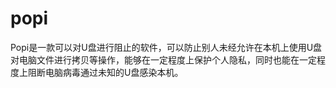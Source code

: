 # popi
Popi是一款可以对U盘进行阻止的软件，可以防止别人未经允许在本机上使用U盘对电脑文件进行拷贝等操作，能够在一定程度上保护个人隐私，同时也能在一定程度上阻断电脑病毒通过未知的U盘感染本机。
